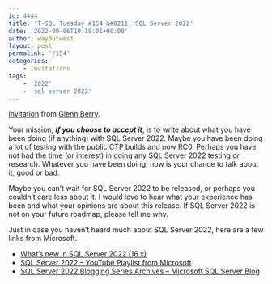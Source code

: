 ```yaml
---
id: 4444
title: 'T-SQL Tuesday #154 &#8211; SQL Server 2022'
date: '2022-09-06T10:18:01+00:00'
author: way0utwest
layout: post
permalink: '/154'
categories:
    - Invitations
tags:
    - '2022'
    - 'sql server 2022'
---
```


[Invitation](https://glennsqlperformance.com/2022/09/05/t-sql-tuesday-154-invitation-sql-server-2022/) from [Glenn Berry](https://glennsqlperformance.com/).

Your mission, ***if you choose to accept it***, is to write about what you have been doing (if anything) with SQL Server 2022. Maybe you have been doing a lot of testing with the public CTP builds and now RC0. Perhaps you have not had the time (or interest) in doing any SQL Server 2022 testing or research. Whatever you have been doing, now is your chance to talk about it, good or bad.

Maybe you can’t wait for SQL Server 2022 to be released, or perhaps you couldn’t care less about it. I would love to hear what your experience has been and what your opinions are about this release. If SQL Server 2022 is not on your future roadmap, please tell me why.

Just in case you haven’t heard much about SQL Server 2022, here are a few links from Microsoft.

- [What’s new in SQL Server 2022 (16.x)](https://docs.microsoft.com/en-us/sql/sql-server/what-s-new-in-sql-server-2022?view=sql-server-ver16)
- [SQL Server 2022 – YouTube Playlist from Microsoft](https://www.youtube.com/playlist?list=PL3EZ3A8mHh0xUC8xqFg7k1Qzp-f5HzbTB)
- [SQL Server 2022 Blogging Series Archives – Microsoft SQL Server Blog](https://cloudblogs.microsoft.com/sqlserver/tag/sql-server-2022-blogging-series/)